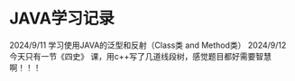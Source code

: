 # JAVA学习记录
2024/9/11 学习使用JAVA的泛型和反射（Class类 and Method类）
2024/9/12 今天只有一节《四史》 课，用c++写了几道线段树，感觉题目都好需要智慧啊！！！
